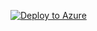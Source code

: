 <!-- https://learn.microsoft.com/en-us/azure/azure-resource-manager/templates/deploy-to-azure-button -->

[![Deploy to Azure](https://aka.ms/deploytoazurebutton)](https%3A%2F%2Fraw.githubusercontent.com%2Fkkgthb%2Faz-synapse-deployment%2Fmain%2F.prereqs%2FAA-provision-infrastructure%2Ftestingoutazuredeploy.json)